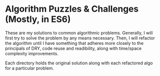 # Algorithm Puzzles &amp; Challenges (Mostly, in ES6)
These are my solutions to common algorithmic problems. Generally, I will first try to solve the problem by any means necessary. Then, I will refactor the algorithm until I have something that adheres more closely to the principals of DRY, code reuse and readibility, along with time/space complexity improvements.

Each directory holds the original solution along with each refactored algo for a particular problem.
